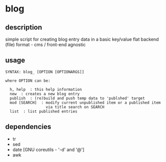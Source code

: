 # blog

## description
simple script for creating blog entry data in a basic key/value flat backend (file) format - cms / front-end agnostic

## usage
```
SYNTAX: blog_ [OPTION [OPTIONARGS]]

where OPTION can be:

  h, help  : this help information
  new  : creates a new blog entry
  publish  : (re)build and push temp data to 'publshed' target
  mod [SEARCH]  : modify current unpublished item or a published item
                  via title search on SEARCH
  list  : list published entries
```

## dependencies
- tr
- sed
- date [GNU coreutils - '-d' and '@']
- awk

